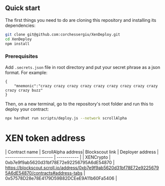 ## Quick start
The first things you need to do are cloning this repository and installing its
dependencies:

```sh
git clone git@github.com:corchessergiu/XenDeploy.git
cd XenDeploy
npm install
```

### Prerequisites
Add `.secrets.json` file in root directory and put your secret phrase as a json format. For example:
```
{
    "mnemonic":"crazy crazy crazy crazy crazy crazy crazy crazy crazy crazy crazy buzz"
}
```

Then, on a new terminal, go to the repository's root folder and run this to
deploy your contract:

```sh
npx hardhat run scripts/deploy.js --network scrollAlpha
```

# XEN token address 

| Contract name            | ScrollAlpha address| Blockscout link | Deployer address
| ------------------------ | ----------- | 
| XENCrypto                | 0xb7e9f9ab5620d31bf78E72e92256795A6dE54870 | https://blockscout.scroll.io/address/0xb7e9f9ab5620d31bf78E72e92256795A6dE54870/contracts#address-tabs | 0x57578D28e78E4179D59B82DCEeE9A11b60Fa5406 |

